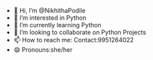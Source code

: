 - 👋 Hi, I’m @NikhithaPodile
- 👀 I’m interested in Python 
- 🌱 I’m currently learning Python 
- 💞️ I’m looking to collaborate on Python Projects
- 📫 How to reach me: Contact:9951264022
- 😄 Pronouns:she/her




